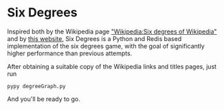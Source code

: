 # Six Degrees

Inspired both by the Wikipedia page ["Wikipedia:Six degrees of Wikipedia"](http://en.wikipedia.org/wiki/Wikipedia:Six_degrees_of_Wikipedia)
and by [this website]("http://beta.degreesofwikipedia.com/"), Six Degrees is a Python and Redis based implementation of the
six degrees game, with the goal of significantly higher performance than previous attempts.

After obtaining a suitable copy of the Wikipedia links and titles pages, just run
    
    pypy degreeGraph.py

And you'll be ready to go.